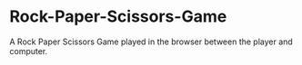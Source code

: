 # Rock-Paper-Scissors-Game

A Rock Paper Scissors Game played in the browser between the player and computer.